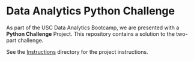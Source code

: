 # Data Analytics Python Challenge

As part of the USC Data Analytics Bootcamp, we are presented with a **Python Challenge** Project. This repository contains a solution to the two-part challenge.

See the [Instructions](Instructions) directory for the project instructions.

